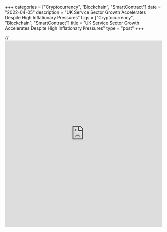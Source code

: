 +++
categories = ["Cryptocurrency", "Blockchain", "SmartContract"]
date = "2022-04-05"
description = "UK Service Sector Growth Accelerates Despite High Inflationary Pressures"
tags = ["Cryptocurrency", "Blockchain", "SmartContract"]
title = "UK Service Sector Growth Accelerates Despite High Inflationary Pressures"
type = "post"
+++

{{<iframe id="large-banner" src="https://www.bounty.group/#slide=3.0" width="100%" height="600" scrolling="no" style="border: 0px solid rgb(216, 221, 230); border-radius: 3px;">}}

Despite strong inflationary pressures, the UK service sector grew the
most in ten months in March as the removal of pandemic restrictions and
return to offices had led to a sharp rebound in customer demand, final
survey data from S&P Global showed on Tuesday.

The Chartered Institute of Procurement & Supply services Purchasing
Managers' Index rose to 62.6 in March from 60.5 in February.

The reading was above the flash 61.0. The score signaled the second
strongest growth since May 1997.

There was a strong rise in new work in March. Greater [business][1]
requirement and expansion plans fueled firms to recruit more people.

The rate of prices charged inflation was the steepest since the index
began in July 1996 and input price inflation was the second-fastest on
record.  
  
However, business expectations for the year ahead dropped for the second
month running and were the lowest since October 2020.  
  
In contrast to the service sector activity, the survey revealed that
manufacturing production grew at the slowest pace since October 2021.

The composite output index climbed to 60.9 in March from 59.9 in the
prior month. The flash reading was 59.7. The score suggested the fastest
growth in activity since June 2021.

This speed of growth is unlikely to be maintained as supply issues still
exist, the costs of living surge higher and now stuttering supply on
certain goods are predicted to follow as the Russian invasion of Ukraine
continues to unfold, Duncan Brock, group director at the CIPS, said.

For comments and feedback [contact](https://www.playgroundfx.com/contact/): editorial@rtt[news](https://www.letsplayfx.com/blog/forex-news-website/).com

[Economic News][2]

 **What parts of the world are seeing the best (and worst) economic
performances lately? Click[here][3] to check out our [Econ Scorecard][3]
and find out! See up-to-the-moment [ranking](https://www.playgroundfx.com/blog/crypto-exchange-ranking/)s for the best and worst
performers in [GDP][4], [unemployment rate][5], [inflation][6] and much
more.**

   1. www.rtt[news](https://www.letsplayfx.com/blog/forex-news-website/).com/Content/Business.aspx
   2. www.rtt[news](https://www.letsplayfx.com/blog/forex-news-website/).com/Content/EconomicNews.aspx
   3. www.rtt[news](https://www.letsplayfx.com/blog/forex-news-website/).com/economic-scorecard/world-rank/industrial-production/highest-performance.aspx
   4. www.rtt[news](https://www.letsplayfx.com/blog/forex-news-website/).com/economic-scorecard/world-rank/GDP/highest-performance.aspx
   5. www.rtt[news](https://www.letsplayfx.com/blog/forex-news-website/).com/economic-scorecard/world-rank/unemployment-rate/lowest-performance.aspx
   6. www.rtt[news](https://www.letsplayfx.com/blog/forex-news-website/).com/economic-scorecard/world-rank/CPI/highest-performance.aspx